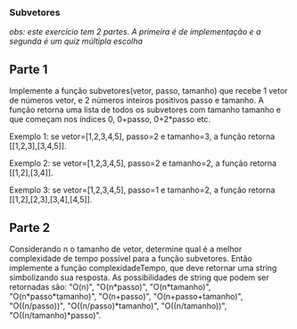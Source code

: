 ### Subvetores ###

*obs: este exercício tem 2 partes. A primeira é de implementação e a segunda é um quiz múltipla escolha*

Parte 1
----------

Implemente a função subvetores(vetor, passo, tamanho) que recebe 1 vetor de números vetor, e 2 números inteiros positivos passo e tamanho. A função retorna uma lista de todos os subvetores com tamanho tamanho e que começam nos índices 0, 0+passo, 0+2\*passo etc.

Exemplo 1: se vetor=[1,2,3,4,5], passo=2 e tamanho=3, a função retorna [[1,2,3],[3,4,5]].

Exemplo 2: se vetor=[1,2,3,4,5], passo=2 e tamanho=2, a função retorna [[1,2],[3,4]].

Exemplo 3: se vetor=[1,2,3,4,5], passo=1 e tamanho=2, a função retorna [[1,2],[2,3],[3,4],[4,5]].

Parte 2
----------

Considerando n o tamanho de vetor, determine qual é a melhor complexidade de tempo possível para a função subvetores. Então implemente a função complexidadeTempo, que deve retornar uma string simbolizando sua resposta. As possibilidades de string que podem ser retornadas são: "O(n)", "O(n\*passo)", "O(n\*tamanho)", "O(n\*passo\*tamanho)", "O(n+passo)", "O(n+passo+tamanho)", "O((n/passo))", "O((n/passo)\*tamanho)", "O((n/tamanho))", "O((n/tamanho)\*passo)".